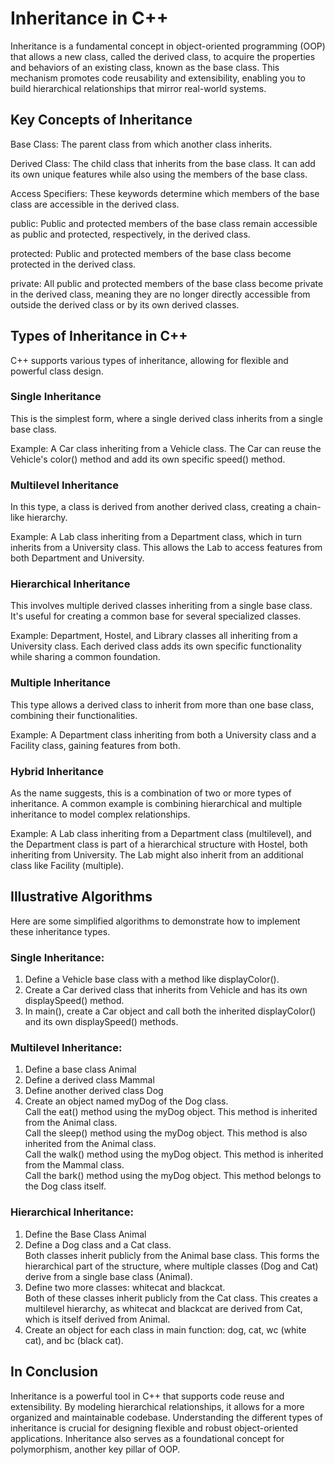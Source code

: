 # Inheritance in C++

Inheritance is a fundamental concept in object-oriented programming (OOP) that allows a new class, called the derived class, to acquire the properties and behaviors of an existing class, known as the base class. This mechanism promotes code reusability and extensibility, enabling you to build hierarchical relationships that mirror real-world systems.

## Key Concepts of Inheritance
Base Class: The parent class from which another class inherits.

Derived Class: The child class that inherits from the base class. It can add its own unique features while also using the members of the base class.

Access Specifiers: These keywords determine which members of the base class are accessible in the derived class.

public: Public and protected members of the base class remain accessible as public and protected, respectively, in the derived class.

protected: Public and protected members of the base class become protected in the derived class.

private: All public and protected members of the base class become private in the derived class, meaning they are no longer directly accessible from outside the derived class or by its own derived classes.

## Types of Inheritance in C++
C++ supports various types of inheritance, allowing for flexible and powerful class design.

### Single Inheritance
This is the simplest form, where a single derived class inherits from a single base class.

Example: A Car class inheriting from a Vehicle class. The Car can reuse the Vehicle's color() method and add its own specific speed() method.

### Multilevel Inheritance
In this type, a class is derived from another derived class, creating a chain-like hierarchy.

Example: A Lab class inheriting from a Department class, which in turn inherits from a University class. This allows the Lab to access features from both Department and University.

### Hierarchical Inheritance
This involves multiple derived classes inheriting from a single base class. It's useful for creating a common base for several specialized classes.

Example: Department, Hostel, and Library classes all inheriting from a University class. Each derived class adds its own specific functionality while sharing a common foundation.

### Multiple Inheritance
This type allows a derived class to inherit from more than one base class, combining their functionalities.

Example: A Department class inheriting from both a University class and a Facility class, gaining features from both.

### Hybrid Inheritance
As the name suggests, this is a combination of two or more types of inheritance. A common example is combining hierarchical and multiple inheritance to model complex relationships.

Example: A Lab class inheriting from a Department class (multilevel), and the Department class is part of a hierarchical structure with Hostel, both inheriting from University. The Lab might also inherit from an additional class like Facility (multiple).

## Illustrative Algorithms
Here are some simplified algorithms to demonstrate how to implement these inheritance types.

### Single Inheritance:

1. Define a Vehicle base class with a method like displayColor().<br>
2. Create a Car derived class that inherits from Vehicle and has its own displaySpeed() method.<br>
3. In main(), create a Car object and call both the inherited displayColor() and its own displaySpeed() methods. <br>

### Multilevel Inheritance:

1. Define a base class Animal<br>
2. Define a derived class Mammal<br>
3. Define another derived class Dog<br>
4. Create an object named myDog of the Dog class.<br>
   Call the eat() method using the myDog object. This method is inherited from the Animal class.<br>
   Call the sleep() method using the myDog object. This method is also inherited from the Animal class.<br>
   Call the walk() method using the myDog object. This method is inherited from the Mammal class.<br>
   Call the bark() method using the myDog object. This method belongs to the Dog class itself.<br>


### Hierarchical Inheritance:

1. Define the Base Class Animal<br>
2. Define a Dog class and a Cat class.<br>
   Both classes inherit publicly from the Animal base class. This forms the hierarchical part of the structure, where multiple classes (Dog and Cat) derive from a single base class (Animal).<br>
3. Define two more classes: whitecat and blackcat.<br>
   Both of these classes inherit publicly from the Cat class. This creates a multilevel hierarchy, as whitecat and blackcat are derived from Cat, which is itself derived from Animal.<br>
4. Create an object for each class in main function: dog, cat, wc (white cat), and bc (black cat).<br>


## In Conclusion
Inheritance is a powerful tool in C++ that supports code reuse and extensibility. By modeling hierarchical relationships, it allows for a more organized and maintainable codebase. Understanding the different types of inheritance is crucial for designing flexible and robust object-oriented applications. Inheritance also serves as a foundational concept for polymorphism, another key pillar of OOP.
